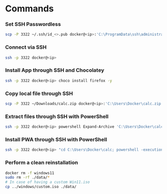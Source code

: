 # Commands

### Set SSH Passwordless
```sh
scp -P 3322 ~/.ssh/id_<>.pub docker@<ip>:'C:\ProgramData\ssh\administrators_authorized_keys'
```

### Connect via SSH
```sh
ssh -p 3322 docker@<ip>
```

### Install App through SSH and Chocolatey
```sh
ssh -p 3322 docker@<ip> choco install firefox -y
```

### Copy local file through SSH
```sh
scp -P 3322 ~/Downloads/calc.zip docker@<ip>:'C:\Users\Docker\calc.zip'
```

### Extract files through SSH with PowerShell
```sh
ssh -p 3322 docker@<ip> powershell Expand-Archive 'C:\Users\Docker\calc.zip' 'C:\Users\Docker\calc'
```

### Install PWA through SSH with PowerShell
```sh
ssh -p 3322 docker@<ip> "cd C:\Users\Docker\calc; powershell -executionpolicy bypass -File .\install.ps1"
```

### Perform a clean reinstallation
```sh
docker rm -f windows11
sudo rm -rf ./data/*
# In case of having a custom Win11.iso
cp ../windows/custom.iso ./data/
```

